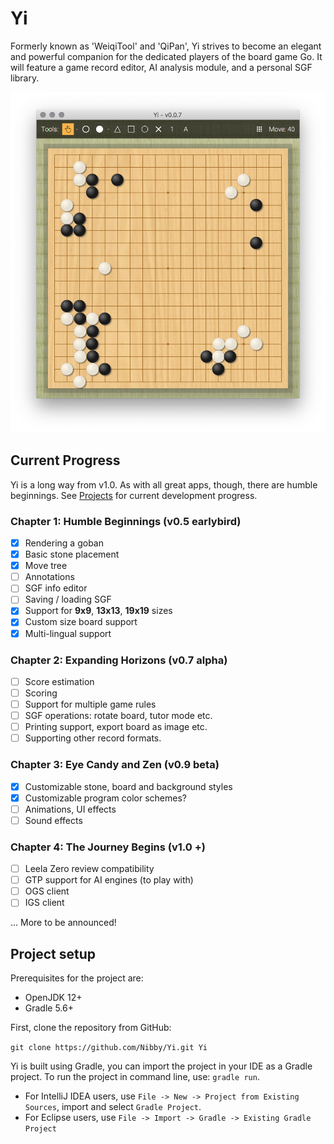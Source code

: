 # Yi
Formerly known as 'WeiqiTool' and 'QiPan', Yi strives to become an elegant and powerful companion for the dedicated players of the board game Go. It will feature a game record editor, AI analysis module, and a personal SGF library.

![Yi v0.0.6](screenshots/0_0_7.png)

## Current Progress
Yi is a long way from v1.0.
As with all great apps, though, there are humble beginnings.
See [Projects](https://github.com/Nibby/QiPan/projects) for current development progress.

### Chapter 1: Humble Beginnings (v0.5 earlybird)
- [X] Rendering a goban
- [x] Basic stone placement
- [x] Move tree
- [ ] Annotations
- [ ] SGF info editor
- [ ] Saving / loading SGF
- [x] Support for **9x9**, **13x13**, **19x19** sizes
- [x] Custom size board support
- [x] Multi-lingual support

### Chapter 2: Expanding Horizons (v0.7 alpha)
- [ ] Score estimation
- [ ] Scoring
- [ ] Support for multiple game rules
- [ ] SGF operations: rotate board, tutor mode etc.
- [ ] Printing support, export board as image etc.
- [ ] Supporting other record formats.

### Chapter 3: Eye Candy and Zen (v0.9 beta)
- [x] Customizable stone, board and background styles
- [x] Customizable program color schemes?
- [ ] Animations, UI effects
- [ ] Sound effects

### Chapter 4: The Journey Begins (v1.0 +)
- [ ] Leela Zero review compatibility
- [ ] GTP support for AI engines (to play with)
- [ ] OGS client
- [ ] IGS client

... More to be announced!

## Project setup
Prerequisites for the project are:
- OpenJDK 12+
- Gradle 5.6+

First, clone the repository from GitHub: 

`git clone https://github.com/Nibby/Yi.git Yi`

Yi is built using Gradle, you can import the project in your IDE as a Gradle project. To run the project in command line, use: `gradle run`.

- For IntelliJ IDEA users, use `File -> New -> Project from Existing Sources`, import and select `Gradle Project`.
- For Eclipse users, use `File -> Import -> Gradle -> Existing Gradle Project`
